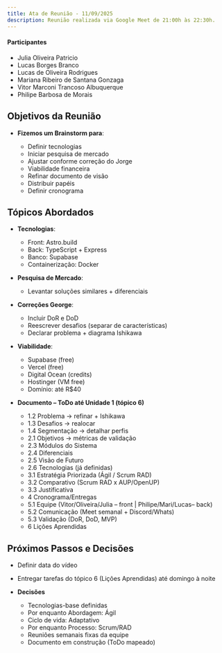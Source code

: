 ```yaml
---
title: Ata de Reunião - 11/09/2025
description: Reunião realizada via Google Meet de 21:00h às 22:30h.
---
```


#### Participantes

- Julia Oliveira Patricio
- Lucas Borges Branco
- Lucas de Oliveira Rodrigues
- Mariana Ribeiro de Santana Gonzaga
- Vitor Marconi Trancoso Albuquerque
- Philipe Barbosa de Morais

## Objetivos da Reunião

- **Fizemos um Brainstorm para**:

  - Definir tecnologias
  - Iniciar pesquisa de mercado
  - Ajustar conforme correção do Jorge
  - Viabilidade financeira
  - Refinar documento de visão
  - Distribuir papéis
  - Definir cronograma

## Tópicos Abordados

- **Tecnologias**: 
  - Front: Astro.build
  - Back: TypeScript + Express
  - Banco: Supabase
  - Containerização: Docker

- **Pesquisa de Mercado**:
  - Levantar soluções similares + diferenciais

- **Correções George**:
  - Incluir DoR e DoD
  - Reescrever desafios (separar de características)
  - Declarar problema + diagrama Ishikawa

- **Viabilidade**:
  - Supabase (free)
  - Vercel (free)
  - Digital Ocean (credits)
  - Hostinger (VM free)
  - Domínio: até R$40

- **Documento – ToDo até Unidade 1 (tópico 6)**
  - 1.2 Problema → refinar + Ishikawa
  - 1.3 Desafios → realocar
  - 1.4 Segmentação → detalhar perfis
  - 2.1 Objetivos → métricas de validação
  - 2.3 Módulos do Sistema
  - 2.4 Diferenciais
  - 2.5 Visão de Futuro
  - 2.6 Tecnologias (já definidas)
  - 3.1 Estratégia Priorizada (Ágil / Scrum RAD)
  - 3.2 Comparativo (Scrum RAD x AUP/OpenUP)
  - 3.3 Justificativa
  - 4 Cronograma/Entregas
  - 5.1 Equipe (Vitor/Oliveira/Julia – front | Philipe/Mari/Lucas– back)
  - 5.2 Comunicação (Meet semanal + Discord/Whats)
  - 5.3 Validação (DoR, DoD, MVP)
  - 6 Lições Aprendidas

## Próximos Passos e Decisões

- Definir data do vídeo
- Entregar tarefas do tópico 6 (Lições Aprendidas) até domingo à noite
 
- **Decisões**
  - Tecnologias-base definidas
  - Por enquanto Abordagem: Ágil
  - Ciclo de vida: Adaptativo
  - Por enquanto Processo: Scrum/RAD
  - Reuniões semanais fixas da equipe
  - Documento em construção (ToDo mapeado)